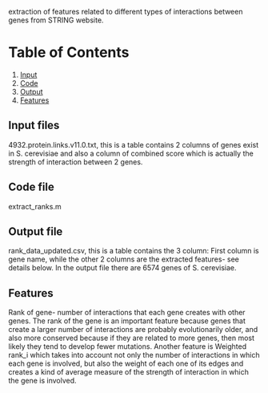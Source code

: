 extraction of features related to different types of interactions between genes from STRING website.

# Table of Contents
1. [Input](#input_files)
2. [Code](#code_file)
3. [Output](#output_file)
4. [Features](#Features)

## Input files
4932.protein.links.v11.0.txt, this is a table contains 2 columns of genes exist in S. cerevisiae and also a column of combined score which is actually the strength of interaction between 2 genes.

## Code file
extract_ranks.m

## Output file
rank_data_updated.csv, this is a table contains the 3 column: First column is gene name, while the other 2 columns are the extracted features-  see details below. In the output file there are 6574 genes of S. cerevisiae.

## Features
Rank of gene- number of interactions that each gene creates with other genes. 
The rank of the gene is an important feature because genes that create a larger number of interactions are probably evolutionarily older, and also more conserved because if they 
are related to more genes, then most likely they tend to develop fewer mutations.
Another feature is Weighted rank_i which takes into account not only the number of interactions in which each gene is involved, but also the weight of each one of its edges and creates a kind of average measure of the strength of interaction in which the gene is involved.
 

